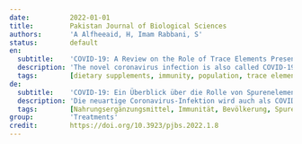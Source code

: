 ```yaml
---
date:          2022-01-01
title:         Pakistan Journal of Biological Sciences
authors:       'A Alfheeaid, H, Imam Rabbani, S'
status:        default
en:
  subtitle:    'COVID-19: A Review on the Role of Trace Elements Present in Saudi Arabian Traditional Dietary Supplements'
  description: 'The novel coronavirus infection is also called COVID-19 (coronavirus disease 2019). The infection has affected millions of people worldwide and caused morbidity as well mortality in patients with pre-existing chronic conditions such as metabolic, respiratory and cardiovascular disorders. The severity of the disease is mostly seen in people with low immunity and chronic sufferers of respiratory, cardiovascular and metabolic disorders. To date, there is no specific treatment available for COVID-19. Precaution and prevention are the most recommended options followed for controlling the spread of infection. Trace elements such as zinc, calcium, iron and magnesium play an important role in boosting the immunity of the host system. These components assist in the development and functioning of lymphocytes, cytokines, free radicals, inflammatory mediators and endothelial functioning. This review summarizes the common dietary supplements that are regularly consumed in Saudi Arabia and are known to contain these vital trace elements. Data available in Google Scholar, NCBI, PUBMED, EMBASE and Web of Science about COVID-19, micronutrients, trace elements and nutritional supplements of Saudi Arabia was collected. By highlighting the traditionally used dietary components containing the essential elements, this review could provide useful knowledge crucial for building immunity in the population.'
  tags:        [dietary supplements, immunity, population, trace elements]
de:
  subtitle:    'COVID-19: Ein Überblick über die Rolle von Spurenelementen in traditionellen saudi-arabischen Nahrungsergänzungsmitteln'
  description: 'Die neuartige Coronavirus-Infektion wird auch als COVID-19 (Coronavirus-Krankheit 2019) bezeichnet. Die Infektion hat weltweit Millionen von Menschen befallen und sowohl Morbidität als auch Mortalität bei Patienten mit vorbestehenden chronischen Erkrankungen wie Stoffwechsel-, Atemwegs- und Herz-Kreislauf-Erkrankungen verursacht. Der Schweregrad der Krankheit ist vor allem bei Menschen mit geringer Immunität und chronischen Atemwegs-, Herz-Kreislauf- und Stoffwechselerkrankungen zu beobachten. Bislang gibt es keine spezifische Behandlung für COVID-19. Vorsorge und Vorbeugung sind die am meisten empfohlenen Maßnahmen, um die Ausbreitung der Infektion zu kontrollieren. Spurenelemente wie Zink, Kalzium, Eisen und Magnesium spielen eine wichtige Rolle bei der Stärkung der Immunität des Wirtssystems. Diese Bestandteile tragen zur Entwicklung und Funktion von Lymphozyten, Zytokinen, freien Radikalen, Entzündungsmediatoren und der Endothelfunktion bei. Diese Übersicht fasst die gängigen Nahrungsergänzungsmittel zusammen, die in Saudi-Arabien regelmäßig konsumiert werden und von denen bekannt ist, dass sie diese lebenswichtigen Spurenelemente enthalten. Die in Google Scholar, NCBI, PUBMED, EMBASE und Web of Science verfügbaren Daten zu COVID-19, Mikronährstoffen, Spurenelementen und Nahrungsergänzungsmitteln in Saudi-Arabien wurden gesammelt. Durch die Hervorhebung der traditionell verwendeten Nahrungsbestandteile, die die wesentlichen Elemente enthalten, könnte diese Übersicht nützliches Wissen liefern, das für den Aufbau der Immunität in der Bevölkerung entscheidend ist.' 
  tags:        [Nahrungsergänzungsmittel, Immunität, Bevölkerung, Spurenelemente]
group:         'Treatments'
credit:        https://doi.org/10.3923/pjbs.2022.1.8
---
```

